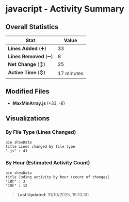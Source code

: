 # javacript - Activity Summary 

## Overall Statistics

| Stat                   | Value                                                             |
| ---------------------- | ----------------------------------------------------------------- |
| **Lines Added** (➕)   | 33                                          |
| **Lines Removed** (➖) | 8                                        |
| **Net Change** (↕)    | 25                |
| **Active Time** (⌚)   | 17 minutes |


## Modified Files
- **MaxMinArray.js** (+33, -8)

## Visualizations

### By File Type (Lines Changed)

```mermaid
pie showData
title Lines changed by file type
".js" : 41
```

### By Hour (Estimated Activity Count)

```mermaid
pie showData
title Coding activity by hour (count of changes)
"18h" : 3
"19h" : 12
```


> **Last Updated:** 31/10/2025, 19:10:30